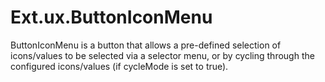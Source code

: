 # Ext.ux.ButtonIconMenu
ButtonIconMenu is a button that allows a pre-defined selection of icons/values to be selected via a selector menu, or by cycling through the configured icons/values (if cycleMode is set to true).
